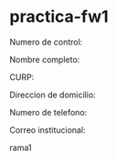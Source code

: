 # practica-fw1

Numero de control: 

Nombre completo:

CURP: 

Direccion de domicilio: 

Numero de telefono: 

Correo institucional: 

rama1
